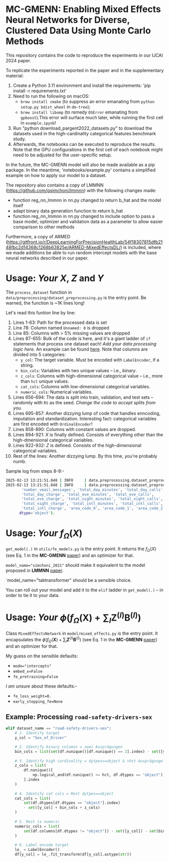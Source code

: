 # MC-GMENN: Enabling Mixed Effects Neural Networks for Diverse, Clustered Data Using Monte Carlo Methods

This repository contains the code to reproduce the experiments in our IJCAI 2024 paper. 

To replicate the experiments reported in the paper and in the supplementary material:
1. Create a Python 3.11 environment and install the requirements: 'pip install -r requirements.txt'
2. Need to run the following on macOS: 
    - `brew install cmake` (to suppress an error emanating from `python setup.py bdist_wheel` in `dm-tree`); 
    - `brew install libomp` (to remedy `OSError` emanating from `gpboost`).This error will surface much later, while running the first cell in `example.ipynb`!
3. Run "python download_pargent2022_datasets.py" to download the datasets used in the high-cardinality categorical features benchmark study.
4. Afterwards, the notebooks can be executed to reproduce the results. Note that the GPU configurations in the first cell of each notebook might need to be adjusted for the user-specific setup. 

In the future, the MC-GMENN model will also be made available as a pip package. In the meantime, 'notebooks/example.py' contains a simplified example on how to apply our model to a dataset.

The repository also contains a copy of LMMNN (https://github.com/gsimchoni/lmmnn) with the following changes made:
- function reg_nn_lmmnn in nn.py changed to return b_hat and the model itself
- adapt binary data generation function to return b_hat
- function reg_nn_lmmnn in nn.py changed to include option to pass a base model, optimizer and validation data as a parameter to allow easier comparison to other methods 

Furthermore, a copy of ARMED (https://gitfront.io/r/DeepLearningForPrecisionHealthLab/54f18307815dfb2148fbc2d14368c1268b63825e/ARMED-MixedEffectsDL/) is included, where we made additions be able to run random intercept models with the base neural networks described in our paper.

# Usage: _Your_ $X$, $Z$ and $Y$

The `process_dataset` function in `data/preprocessing/dataset_preprocessing.py` is the entry point. Be warned, the function is ~1K lines long!

Let's read this funtion line by line:
1. Lines 1-63: Path for the processed data is set
2. Line 78: Column named `Unnamed: 0` is dropped
3. Line 85: Columns with > 5% missing values are dropped
4. Lines 87-655: Bulk of the code is here, and it's a giant ladder of `if` statements that process one dataset each! _Add your data processing logic here._ An example can be found [here](#example-processing-road-safety-drivers-sex). Note that columns are divided into 5 categories:
    - `y_col`: The target variable. Must be encoded with `LabelEncoder`, if a string.
    - `bin_cols`: Variables with two unique values – i.e., _binary_.
    - `z_cols`: Columns with high-dimensional categorical value – i.e., more than `hct` unique values.
    - `cat_cols`: Columns with low-dimensional categorical variables.
    - `numeric_cols`: Numerical variables.
5. Lines 656-694: The data is split into train, validation, and test sets – randomly with `RS` as the seed. _Change the code to accept splits from you._
6. Lines 695-857: Another dizzying lump of code that handles enncoding, imputation and standardization. Interesting fact: categorical variables are first encoded with `OrdinalEncoder`!
7. Lines 858-890: Columns with constant values are dropped.
8. Lines 894-921: $X$ is finally defined. Consists of everything other than the high-dmensional categorical variables.
9. Lines 922-932: $Z$ is defined. Consists of the high-dimensional categorical variables.
10. Rest of the lines: Another dizzying lump. By this time, you're probably numb.

Sample log from steps 8-9:-
```bash
2025-02-13 13:21:51.848 | INFO     | data.preprocessing.dataset_preprocessing:process_dataset:934 - Z variables: ['number_customer_service_calls', 'state'].
2025-02-13 13:21:51.848 | INFO     | data.preprocessing.dataset_preprocessing:process_dataset:978 - X variables: Index(['account_length', 'international_plan', 'voice_mail_plan',
       'number_vmail_messages', 'total_day_minutes', 'total_day_calls',
       'total_day_charge', 'total_eve_minutes', 'total_eve_calls',
       'total_eve_charge', 'total_night_minutes', 'total_night_calls',
       'total_night_charge', 'total_intl_minutes', 'total_intl_calls',
       'total_intl_charge', 'area_code_0', 'area_code_1', 'area_code_2'],
      dtype='object').
```

# Usage: _Your_ $f_{\Omega}(X)$
`get_model(.)` in `utils/fe_models.py` is the entry point. It returns the $f_{\Omega}(X)$ (see Eq. 1 in the **MC-GMENN** [paper](https://www.ijcai.org/proceedings/2024/0555.pdf)) and an optimizer for that.

`model_name="simchoni_2021"` should make it equivalent to the model proposed in **LMMNN** [paper](https://arxiv.org/pdf/2206.03314).

`model_name="tabtransformer" should be a sensible choice.

You can roll out your model and add it to the `elif` ladder in `get_model(.)` – in order to tie it to your data.

# Usage: _Your_ $\phi(f_\Omega(\mathbf{X}) + \sum_{l} \mathbf{Z}^{(l)}\mathbf{B}^{(l)})$

Class `MixedEffectsNetwork` in `model/mixed_effects.py` is the entry point. It encapsulates the $\phi(f_\Omega(\mathbf{X}) + \sum_{l} \mathbf{Z}^{(l)}\mathbf{B}^{(l)})$ (see Eq. 1 in the **MC-GMENN** [paper](https://www.ijcai.org/proceedings/2024/0555.pdf)) and an optimizer for that.

My guess on the sensible defaults:
- `mode="intercepts"`
- `embed_x=False`
- `fe_pretraining=False`

_I am unsure_ about these defaults:-
- `fe_loss_weight=0.`
- `early_stopping_fe=None`

## Example: Processing `road-safety-drivers-sex`
```python
elif dataset_name == "road-safety-drivers-sex":
    # 1. Identify target
    y_col = "Sex_of_Driver"

    # 2. Identify binary columns = zwei Ausprägungen
    bin_cols = list(set(df.nunique()[df.nunique() == 2].index) - set([y_col]))
    
    # 3. Identify high cardinality = dytpes==object & >hct Ausprägunge
    z_cols = list(
        df.nunique()[
            np.logical_and(df.nunique() >= hct, df.dtypes == "object")
        ].index
    )
        
    # 4. Identify cat cols = Rest dytpes==object
    cat_cols = list(
        set(df.dtypes[df.dtypes == "object"].index)
        - set([y_col] + bin_cols + z_cols)
    )
        
    # 5. Rest is numeric
    numeric_cols = list(
        set(df.columns[df.dtypes != "object"]) - set([y_col]) - set(bin_cols)
    )
    
    # 6. Label encode target
    le_ = LabelEncoder()
    df[y_col] = le_.fit_transform(df[y_col].astype(str))
```